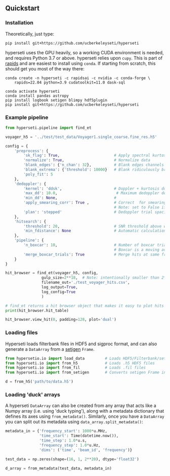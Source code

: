 ## Quickstart

### Installation

Theoretically, just type:

```
pip install git+https://github.com/ucberkeleyseti/hyperseti
```

hyperseti uses the GPU heavily, so a working CUDA environment is needed, and
requires Python 3.7 or above.
hyperseti relies upon `cupy`. This is part of [rapids](https://rapids.ai/start.html)
and are easiest to install using `conda`. If starting from scratch, this should get you most of
the way there:

```
conda create -n hyperseti -c rapidsai -c nvidia -c conda-forge \
    rapids=22.04 python=3.9 cudatoolkit=11.0 dask-sql 

conda activate hyperseti
conda install pandas astropy
pip install logbook setigen blimpy hdf5plugin
pip install git+https://github.com/ucberkeleyseti/hyperseti
```

### Example pipeline

```python
from hyperseti.pipeline import find_et

voyager_h5 = '../test/test_data/Voyager1.single_coarse.fine_res.h5'

config = {
    'preprocess': {
        'sk_flag': True,                        # Apply spectral kurtosis flagging
        'normalize': True,                      # Normalize data
        'blank_edges': {'n_chan': 32},          # Blank edges channels
        'blank_extrema': {'threshold': 10000}   # Blank ridiculously bright signals before search
        'poly_fit': 5                     
    },
    'dedoppler': {
        'kernel': 'ddsk',                       # Doppler + kurtosis doppler (ddsk)
        'max_dd': 10.0,                          # Maximum dedoppler delay, 5 Hz/s
        'min_dd': None,                         # 
        'apply_smearing_corr': True ,           # Correct  for smearing within dedoppler kernel 
                                                # Note: set to False if using multiple boxcars 
        'plan': 'stepped'                       # Dedoppler trial spacing plan (stepped = less memory)
    },
    'hitsearch': {
        'threshold': 20,                        # SNR threshold above which to consider a hit
        'min_fdistance': None                   # Automatic calculation of min. channel spacing between hits
    },
    'pipeline': {
        'n_boxcar': 10,                         # Number of boxcar trials to apply (10 stages, 2^10 channels)
                                                # Boxcar is a moving average to compensate for smearing / broadband
        'merge_boxcar_trials': True             # Merge hits at same frequency that are found in multiple boxcars
    }
}

hit_browser = find_et(voyager_h5, config, 
                gulp_size=2**18,  # Note: intentionally smaller than 2**20 to test slice offset
                filename_out='./test_voyager_hits.csv',
                log_output=True,
                log_config=True
                )

# find_et returns a hit browser object that makes it easy to plot hits 
print(hit_browser.hit_table)

hit_browser.view_hit(0, padding=128, plot='dual')
```

### Loading files

Hyperseti loads filterbank files in HDF5 and sigproc format, and can also generate a `DataArray` from a [setigen](https://github.com/bbrzycki/setigen) `Frame`. 

```python
from hypersetio.io import load_data         # Loads HDF5/Filterbank/setigen
from hyperseti.io import from_h5            # Loads .h5 HDF5 files
from hyperseti.io import from_fil           # Loads .fil files
from hyperseti.io import from_setigen       # Converts setigen Frame into DataArray

d = from_h5('path/to/data.h5')
```

### Loading 'duck' arrays

A hyperseti `DataArray` can also be created from any array that acts like a Numpy array (i.e. using 'duck typing'), along with a metadata dictionary that defines its axes using `from_metadata()`. Similarly, once you have a `DataArray` you can split out its metadata using
`data_array.split_metadata()`:

```python
metadata_in = {'frequency_start': 1000*u.MHz,
               'time_start': Time(datetime.now()),
               'time_step': 1.0*u.s, 
               'frequency_step': 1.0*u.Hz,
               'dims': ('time', 'beam_id', 'frequency')}

test_data = np.zeros(shape=(16, 1, 2**20), dtype='float32')

d_array = from_metadata(test_data, metadata_in)
```